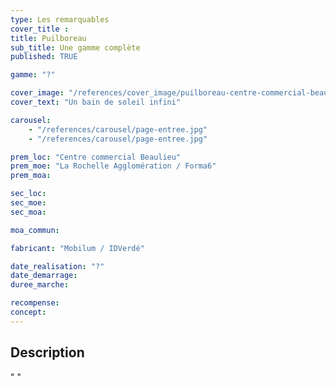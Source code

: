 ```yaml
---
type: Les remarquables
cover_title :
title: Puilboreau
sub_title: Une gamme complète
published: TRUE

gamme: "?"

cover_image: "/references/cover_image/puilboreau-centre-commercial-beaulieu.jpeg"
cover_text: "Un bain de soleil infini"

carousel:
    - "/references/carousel/page-entree.jpg"
    - "/references/carousel/page-entree.jpg"

prem_loc: "Centre commercial Beaulieu"
prem_moe: "La Rochelle Agglomération / Forma6"
prem_moa:

sec_loc:
sec_moe:
sec_moa:

moa_commun:

fabricant: "Mobilum / IDVerdé"

date_realisation: "?"
date_demarrage:
duree_marche:

recompense:
concept:
---
```


## Description

" "
